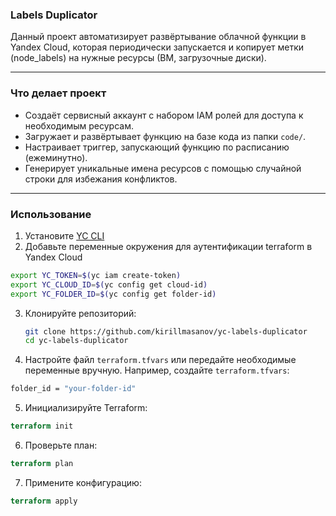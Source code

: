 ### Labels Duplicator

Данный проект автоматизирует развёртывание облачной функции в Yandex Cloud, которая периодически запускается и копирует метки (node_labels) на нужные ресурсы (ВМ, загрузочные диски).

---

### Что делает проект

- Создаёт сервисный аккаунт с набором IAM ролей для доступа к необходимым ресурсам.
- Загружает и развёртывает функцию на базе кода из папки `code/`.
- Настраивает триггер, запускающий функцию по расписанию (ежеминутно).
- Генерирует уникальные имена ресурсов с помощью случайной строки для избежания конфликтов.

---
### Использование

1. Установите [YC CLI](https://cloud.yandex.com/docs/cli/quickstart)
2. Добавьте переменные окружения для аутентификации terraform в Yandex Cloud
```bash
export YC_TOKEN=$(yc iam create-token)
export YC_CLOUD_ID=$(yc config get cloud-id)
export YC_FOLDER_ID=$(yc config get folder-id)
```
3. Клонируйте репозиторий:
   ```bash
   git clone https://github.com/kirillmasanov/yc-labels-duplicator
   cd yc-labels-duplicator
4. Настройте файл `terraform.tfvars` или передайте необходимые переменные вручную. Например, создайте `terraform.tfvars`:
```bash
folder_id = "your-folder-id"
```
5. Инициализируйте Terraform:
```tf
terraform init
```
6. Проверьте план:
```tf
terraform plan
```
7. Примените конфигурацию:
```tf
terraform apply
```